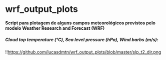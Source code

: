 # wrf_output_plots

**Script para plotagem de alguns campos meteorológicos previstos pelo modelo Weather Research and Forecast (WRF)**


##### Cloud top temperature (°C), Sea level pressure (hPa), Wind barbs (m/s):
!!https://github.com/lucasdmtn/wrf_output_plots/blob/master/slp_t2_dir.png
